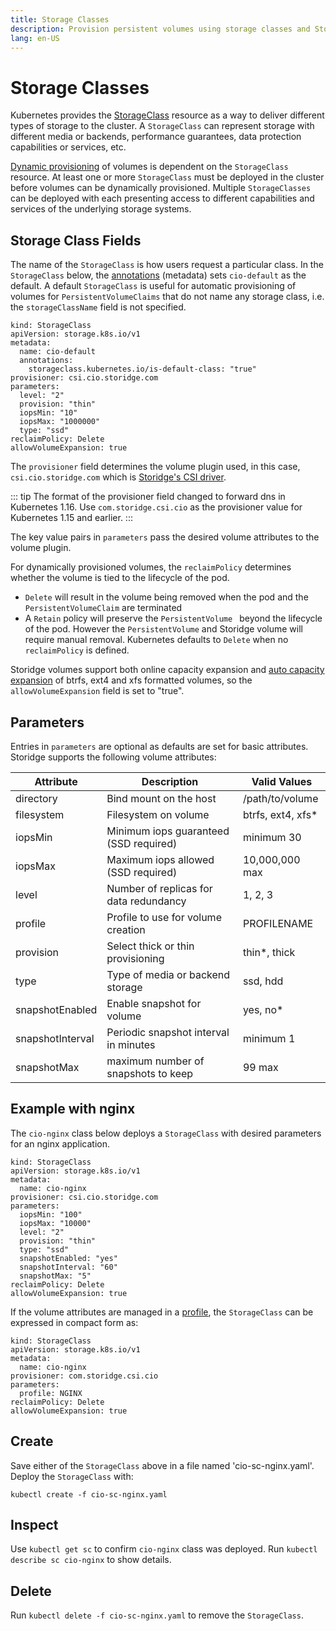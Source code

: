 ```yaml
---
title: Storage Classes
description: Provision persistent volumes using storage classes and Storidge profiles
lang: en-US
---
```


# Storage Classes

Kubernetes provides the [StorageClass](https://kubernetes.io/docs/concepts/storage/storage-classes/) resource as a way to deliver different types of storage to the cluster. A `StorageClass` can represent storage with different media or backends, performance guarantees, data protection capabilities or services, etc.

[Dynamic provisioning](https://kubernetes.io/docs/concepts/storage/dynamic-provisioning/) of volumes is dependent on the `StorageClass` resource. At least one or more `StorageClass` must be deployed in the cluster before volumes can be dynamically provisioned. Multiple `StorageClasses` can be deployed with each presenting access to different capabilities and services of the underlying storage systems.

## Storage Class Fields

The name of the `StorageClass` is how users request a particular class. In the `StorageClass` below, the [annotations](https://kubernetes.io/docs/concepts/overview/working-with-objects/annotations/) (metadata) sets `cio-default` as the default. A default `StorageClass` is useful for automatic provisioning of volumes for `PersistentVolumeClaims` that do not name any storage class, i.e. the `storageClassName` field is not specified.

```
kind: StorageClass
apiVersion: storage.k8s.io/v1
metadata:
  name: cio-default
  annotations:
    storageclass.kubernetes.io/is-default-class: "true"
provisioner: csi.cio.storidge.com
parameters:
  level: "2"
  provision: "thin"
  iopsMin: "10"
  iopsMax: "1000000"
  type: "ssd"
reclaimPolicy: Delete
allowVolumeExpansion: true
```

The `provisioner` field determines the volume plugin used, in this case, `csi.cio.storidge.com` which is [Storidge's CSI driver](https://hub.docker.com/_/storidge-csi-driver).

::: tip
The format of the provisioner field changed to forward dns in Kubernetes 1.16. Use `com.storidge.csi.cio` as the provisioner value for Kubernetes 1.15 and earlier.
:::

The key value pairs in `parameters` pass the desired volume attributes to the volume plugin.

For dynamically provisioned volumes, the `reclaimPolicy` determines whether the volume is tied to the lifecycle of the pod.  

- `Delete` will result in the volume being removed when the pod and the `PersistentVolumeClaim` are terminated
- A `Retain` policy will preserve the `PersistentVolume ` beyond the lifecycle of the pod. However the `PersistentVolume` and Storidge volume will require manual removal. Kubernetes defaults to `Delete` when no `reclaimPolicy` is defined.

Storidge volumes support both online capacity expansion and [auto capacity expansion](https://guide.storidge.com/getting_started/autoexpand.html) of btrfs, ext4 and xfs formatted volumes, so the `allowVolumeExpansion` field is set to "true".

## Parameters

Entries in `parameters` are optional as defaults are set for basic attributes. Storidge supports the following volume attributes:

| Attribute         | Description                            | Valid Values       |
| ----------------- | -------------------------------------- | ------------------ |
| directory         | Bind mount on the host                 | /path/to/volume    |
| filesystem        | Filesystem on volume                   | btrfs, ext4, xfs*  |
| iopsMin           | Minimum iops guaranteed (SSD required) | minimum 30         |
| iopsMax           | Maximum iops allowed (SSD required)    | 10,000,000 max     |
| level             | Number of replicas for data redundancy | 1, 2, 3            |
| profile           | Profile to use for volume creation     | PROFILENAME        |
| provision         | Select thick or thin provisioning      | thin*, thick       |
| type              | Type of media or backend storage       | ssd, hdd           |
| snapshotEnabled   | Enable snapshot for volume             | yes, no*           |  
| snapshotInterval  | Periodic snapshot interval in minutes  | minimum 1          |
| snapshotMax       | maximum number of snapshots to keep    | 99 max             |

## Example with nginx

The `cio-nginx` class below deploys a `StorageClass` with desired parameters for an nginx application.

```
kind: StorageClass
apiVersion: storage.k8s.io/v1
metadata:
  name: cio-nginx
provisioner: csi.cio.storidge.com
parameters:
  iopsMin: "100"
  iopsMax: "10000"  
  level: "2"
  provision: "thin"
  type: "ssd"
  snapshotEnabled: "yes"
  snapshotInterval: "60"
  snapshotMax: "5"
reclaimPolicy: Delete
allowVolumeExpansion: true
```

If the volume attributes are managed in a [profile](https://docs.storidge.com/cio_cli/profile.html), the `StorageClass` can be expressed in compact form as:

```
kind: StorageClass
apiVersion: storage.k8s.io/v1
metadata:
  name: cio-nginx
provisioner: com.storidge.csi.cio
parameters:
  profile: NGINX
reclaimPolicy: Delete
allowVolumeExpansion: true
```

## Create

Save either of the `StorageClass` above in a file named 'cio-sc-nginx.yaml'. Deploy the `StorageClass` with:

`kubectl create -f cio-sc-nginx.yaml`

## Inspect

Use `kubectl get sc` to confirm `cio-nginx` class was deployed. Run `kubectl describe sc cio-nginx` to show details.

## Delete

Run `kubectl delete -f cio-sc-nginx.yaml` to remove the `StorageClass`.
